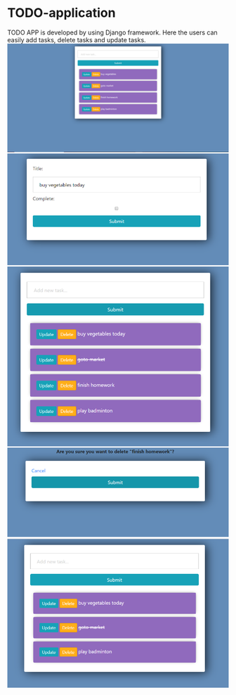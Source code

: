 # TODO-application
TODO APP is developed by using Django framework. Here the users can easily add tasks, delete tasks and update tasks.
![](mainp.PNG)
![](task.PNG)
![](update.PNG)
![](delete.PNG)
![](done.PNG)
